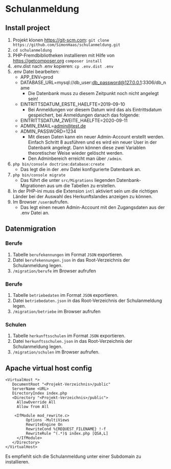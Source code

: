 # Schulanmeldung

## Install project

1. Projekt klonen https://git-scm.com: `git clone https://github.com/SimonHaas/schulanmeldung.git`
2. `cd schulanmeldung`
3. PHP-Fremdbibliotheken installieren mit Hilfe von https://getcomposer.org `composer install`
4. .env.dist nach .env kopieren: `cp .env.dist .env`
3. .env Datei bearbeiten:
	* APP_ENV=prod
	* DATABASE_URL=mysql://db_user:db_password@127.0.0.1:3306/db_name
		- Die Datenbank muss zu diesem Zeitpunkt noch nicht angelegt sein!
	* EINTRITTSDATUM_ERSTE_HAELFTE=2019-09-10
	 	- Bei Anmeldungen vor diesem Datum wird das als Eintrittsdatum gespeichert, bei Anmeldungen danach das folgende:
	* EINTRITTSDATUM_ZWEITE_HAELFTE=2020-09-11
	* ADMIN_EMAIL=admin@test.de
	* ADMIN_PASSWORD=1234
		- Mit diesen Daten kann ein neuer Admin-Account erstellt werden. Einfach Schritt 8 ausführen und es wird ein neuer User in der Datenbank angelegt. Dann können diese zwei Variablen theoretischer Weise wieder gelöscht werden.
		- Den Adminbereich erreicht man über `/admin`.
4. `php bin/console doctrine:database:create`
    * Das legt die in der .env Datei konfigurierte Datenbank an.
5. `php bin/console migrate`
    * Das führt die unter `src/Migrations` liegenden Datenbank-Migrationen aus um die Tabellen zu erstellen.
6. In der PHP-ini muss die Extension `intl` aktiviert sein um die richtigen Länder bei der Auswahl des Herkunftslandes anzeigen zu können.
6. Im Browser `/user`aufrufen. 
    * Das legt einen neuen  Admin-Account mit den Zugangsdaten aus der .env Datei an.
    
    
## Datenmigration
### Berufe
1. Tabelle `berufekennungen` im Format `JSON` exportieren.
2. Datei `berufekennungen.json` in das Root-Verzeichnis der Schulanmeldung legen.
3. `/migration/berufe` im Browser aufrufen

### Berufe
1. Tabelle `betriebedaten` im Format `JSON` exportieren.
2. Datei `betriebedaten.json` in das Root-Verzeichnis der Schulanmeldung legen.
3. `/migration/betriebe` im Browser aufrufen

### Schulen
1. Tabelle `herkunftsschulen` im Format `JSON` exportieren.
2. Datei `herkunftsschulen.json` in das Root-Verzeichnis der Schulanmeldung legen.
3. `/migration/schulen` im Browser aufrufen.

## Apache virtual host config

```
<VirtualHost *>
   DocumentRoot "<Projekt-Verzeichnis>/public"
   ServerName <URL>
   DirectoryIndex index.php
   <Directory "<Projekt-Verzeichnis>/public">
     AllowOverride All
     Allow from All
 	
 	<IfModule mod_rewrite.c>
         Options -MultiViews
         RewriteEngine On
         RewriteCond %{REQUEST_FILENAME} !-f
         RewriteRule ^(.*)$ index.php [QSA,L]
     </IfModule>
   </Directory>
</VirtualHost>
```
Es empfiehlt sich die Schulanmeldung unter einer Subdomain zu installieren.
              


